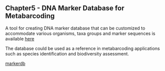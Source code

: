 ## Chapter5 - DNA Marker Database for Metabarcoding

A tool for creating DNA marker database that can be customized to accommodate various organisms, taxa groups and marker sequences is available [here](https://github.com/aswathyseb/markerdb)

The database could be used as a reference in metabarcoding applications such as species identification and biodiversity assessment.

[markerdb](https://github.com/aswathyseb/markerdb)